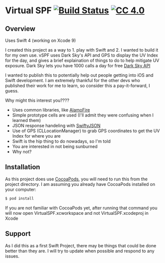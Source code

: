 # Virtual SPF [![Build Status](https://travis-ci.org/brettywhite/VirtualSPF.svg?branch=master)](https://travis-ci.org/brettywhite/VirtualSPF)  [![CC 4.0][license-image]][license-url]

## Overview

Uses Swift 4 (working on Xcode 9)

I created this project as a way to 1. play with Swift and 2. I wanted to build it for my own use. vSPF uses Dark Sky's API and GPS to display the UV Index for the day, and gives a brief explaination of things to do to help mitigate UV exposure. Dark Sky lets you have 1000 calls a day for free [Dark Sky API](https://darksky.net/dev)

I wanted to publish this to potentially help out people getting into iOS and Swift development. I am extremely thankful for the other devs who published their work for me to learn, so consider this a pay-it-forward, I guess. 

Why might this interest you????

* Uses common libraries, like [AlamoFire](https://github.com/Alamofire/Alamofire)
* Simple prototype cells are used (I'll admit they were confusing when I learned them)
* JSON response handeling with [SwiftyJSON](https://github.com/SwiftyJSON/SwiftyJSON)
* Use of GPS (CLLocationManager) to grab GPS coordinates to get the UV Index for where you are
* Swift is the hip thing to do nowadays, so I'm told
* You are interested in not being sunburned
* Why not?

## Installation

As this project does use [CocoaPods](https://cocoapods.org/), you will need to run this from the project directory. I am assuming you already have CocoaPods installed on your computer:

```bash
$ pod install
```

If you are not familiar with CocoaPods yet, after running that command you will now open VirtualSPF.xcworkspace and not VirtualSPF.xcodeproj in Xcode

## Support

As I did this as a first Swift Project, there may be things that could be done better than they are. I will try to update when possible and respond to any issues. 

[license-url]: http://www.wtfpl.net
[license-image]: https://img.shields.io/badge/License-WTFPL%202.0-lightgrey.svg?style=flat-square
